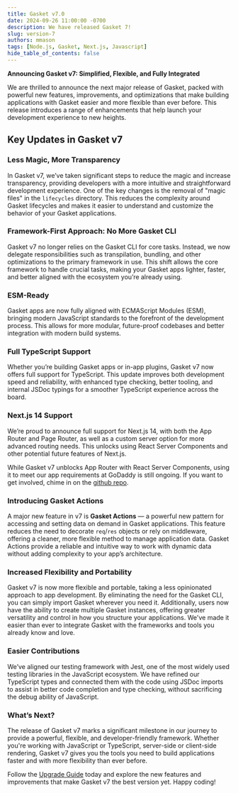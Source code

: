 ```yaml
---
title: Gasket v7.0
date: 2024-09-26 11:00:00 -0700
description: We have released Gasket 7!
slug: version-7
authors: mmason
tags: [Node.js, Gasket, Next.js, Javascript]
hide_table_of_contents: false
---
```



**Announcing Gasket v7: Simplified, Flexible, and Fully Integrated**

We are thrilled to announce the next major release of Gasket, packed with
powerful new features, improvements, and optimizations that make building
applications with Gasket easier and more flexible than ever before. This release introduces a range of enhancements that help launch your development
experience to new heights.

## Key Updates in Gasket v7

### **Less Magic, More Transparency**
In Gasket v7, we’ve taken significant steps to reduce the magic and increase
transparency, providing developers with a more intuitive and straightforward
development experience. One of the key changes is the removal of "magic files"
in the `lifecycles` directory. This reduces the complexity around Gasket
lifecycles and makes it easier to understand and customize the behavior of your
Gasket applications.

### **Framework-First Approach: No More Gasket CLI**

Gasket v7 no longer relies on the Gasket CLI for core tasks. Instead, we now
delegate responsibilities such as transpilation, bundling, and other
optimizations to the primary framework in use. This shift allows the core
framework to handle crucial tasks, making your Gasket apps lighter, faster,
and better aligned with the ecosystem you’re already using.

### **ESM-Ready**

Gasket apps are now fully aligned with ECMAScript Modules (ESM), bringing modern
JavaScript standards to the forefront of the development process. This allows
for more modular, future-proof codebases and better integration with modern
build systems.

### **Full TypeScript Support**

Whether you’re building Gasket apps or in-app plugins, Gasket v7 now offers
full support for TypeScript. This update improves both development speed and
reliability, with enhanced type checking, better tooling, and internal JSDoc
typings for a smoother TypeScript experience across the board.

### **Next.js 14 Support**

We’re proud to announce full support for Next.js 14, with both the App Router
and Page Router, as well as a custom server option for more advanced routing
needs. This unlocks using React Server Components and other potential future
features of Next.js.

While Gasket v7 unblocks App Router with React Server Components, using it to
meet our app requirements at GoDaddy is still ongoing.
If you want to get involved, chime in on the [github repo].

### **Introducing Gasket Actions**

A major new feature in v7 is **Gasket Actions** — a powerful new pattern for
accessing and setting data on demand in Gasket applications. This feature
reduces the need to decorate `req`/`res` objects or rely on middleware,
offering a cleaner, more flexible method to manage application data.
Gasket Actions provide a reliable and intuitive way to work with dynamic data
without adding complexity to your app’s architecture.

### **Increased Flexibility and Portability**

Gasket v7 is now more flexible and portable, taking a less opinionated approach
to app development. By eliminating the need for the Gasket CLI, you can simply
import Gasket wherever you need it. Additionally, users now have the ability to
create multiple Gasket instances, offering greater versatility and control in
how you structure your applications. We've made it easier than ever to integrate
Gasket with the frameworks and tools you already know and love.

### **Easier Contributions**

We’ve aligned our testing framework with Jest, one of the most widely used
testing libraries in the JavaScript ecosystem.
We have refined our TypeScript types and connected them with the code using
JSDoc imports to assist in better code completion and type checking,
without sacrificing the debug ability of JavaScript.

### What’s Next?

The release of Gasket v7 marks a significant milestone in our journey to provide
a powerful, flexible, and developer-friendly framework. Whether you're working
with JavaScript or TypeScript, server-side or client-side rendering, Gasket v7
gives you the tools you need to build applications faster and with more
flexibility than ever before.

Follow the [Upgrade Guide] today and explore the new features and improvements
that make Gasket v7 the best version yet. Happy coding!

[releases]: releases.md
[Upgrade Guide]: upgrade-to-7.md
[github repo]: https://github.com/godaddy/gasket
